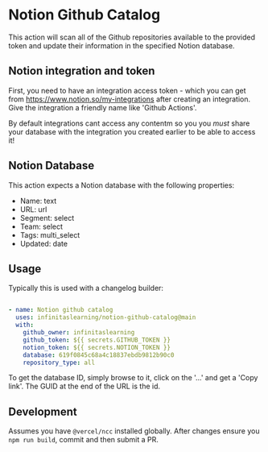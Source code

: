 # Notion Github Catalog

This action will scan all of the Github repositories available to the provided token and update their information in the specified Notion database.

## Notion integration and token

First, you need to have an integration access token - which you can get from https://www.notion.so/my-integrations after creating an integration.  Give the integration a friendly name like 'Github Actions'.

By default integrations cant access any contentm so you you *must* share your database with the integration you created earlier to be able to access it!

## Notion Database

This action expects a Notion database with the following properties:

  - Name: text
  - URL: url
  - Segment: select
  - Team: select
  - Tags: multi_select
  - Updated: date

## Usage

Typically this is used with a changelog builder:

```yaml

- name: Notion github catalog     
  uses: infinitaslearning/notion-github-catalog@main        
  with:          
    github_owner: infinitaslearning
    github_token: ${{ secrets.GITHUB_TOKEN }}
    notion_token: ${{ secrets.NOTION_TOKEN }}
    database: 619f0845c68a4c18837ebdb9812b90c0    
    repository_type: all
```

To get the database ID, simply browse to it, click on the '...' and get a 'Copy link'.  The GUID at the end of the URL is the id.

## Development

Assumes you have `@vercel/ncc` installed globally.
After changes ensure you `npm run build`, commit and then submit a PR.
